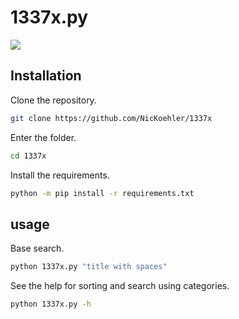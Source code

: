 # 1337x.py

![](https://i.imgur.com/pVR01Tm.gif)

## Installation

Clone the repository.

```sh
git clone https://github.com/NicKoehler/1337x
```

Enter the folder.

```sh
cd 1337x
```

Install the requirements.

```sh
python -m pip install -r requirements.txt
```

## usage

Base search.

```sh
python 1337x.py "title with spaces"
```

See the help for sorting and search using categories.

```sh
python 1337x.py -h
```